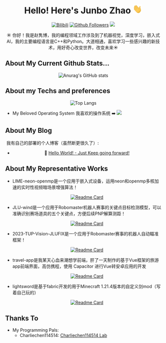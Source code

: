 <div align=center>

# Hello! Here's Junbo Zhao <img src="https://github.com/changshanzhao/changshanzhao/blob/main/wave.gif" width="30px" height="30px" />

<p>

[![Bilibili](https://img.shields.io/badge/dynamic/json?url=https%3A%2F%2Fapi.spencerwoo.com%2Fsubstats%2F%3Fsource%3Dbilibili%26queryKey%3D442726201&query=%24.data.totalSubs&logo=bilibili&logoColor=white&label=bilibili&labelColor=FE7398&color=00aeec)](https://space.bilibili.com/442726201)
[![Github Followers](https://img.shields.io/badge/dynamic/json?url=https%3A%2F%2Fapi.spencerwoo.com%2Fsubstats%2F%3Fsource%3Dgithub%26queryKey%3Dchangshanzhao&query=%24.data.totalSubs&label=Github%20Followers&color=faf408)](https://github.com/changshanzhao)
![](https://komarev.com/ghpvc/?username=changshanzhao)   

</p>

</div>

<div align=center>
  
:sunny: 你好！我是赵隽博，我的编程领域工作涉及到了机器视觉，深度学习，嵌入式AI，我的主要编程语言是C++和Python。大道相通，喜欢学习一些感兴趣的新技术，用好奇心改变世界，改变未来:sunny:

</div>

## About My Current Github Stats...

<div align=center>
  
![Anurag's GitHub stats](https://github-readme-stats.vercel.app/api?username=changshanzhao&hide=contribs,prs)

</div>

## About my Techs and preferences

<div align=center>
  
![Top Langs](https://github-readme-stats.vercel.app/api/top-langs/?username=changshanzhao&layout=compact)

</div>

- My Beloved Operating System ​我​喜欢​的​操作系统 :arrow_right: ![](https://img.shields.io/badge/OS-Ubuntu-informational?logo=ubuntu&logoColor=#E95420)

## About My Blog

​	我有自己的部署的个人博客（虽然断更很久了）:

<div align=center>

- :link: ​[Hello World! - Just Keep going forward!](https://zhaojunbo.pages.dev/)

</div>

## About My Representative Works

- LIME-neon-openmp是一个应用于嵌入式设备，运用neon和openmp多核加速的实时性视频暗场景增强算法！
  
  <div align=center>

  [![Readme Card](https://github-readme-stats.vercel.app/api/pin/?username=changshanzhao&repo=LIME-neon-openmp)](https://github.com/changshanzhao/LIME-neon-openmp)

  </div>

- JLU-wind是一个应用于Robomaster机器人赛事的关键点目标检测模型，可以准确识别赛场道具的五个关键点，方便后续PNP解算测距！
  
  <div align=center>

  [![Readme Card](https://github-readme-stats.vercel.app/api/pin/?username=changshanzhao&repo=JLU-wind)](https://github.com/changshanzhao/JLU-wind)

  </div>

- 2023-TUP-Vision-JLUFIX是一个应用于Robomaster赛事的机器人自动瞄准框架！
  
  <div align=center>
  
  [![Readme Card](https://github-readme-stats.vercel.app/api/pin/?username=changshanzhao&repo=2023-TUP-Vision-JLUFIX)](https://github.com/changshanzhao/2023-TUP-Vision-JLUFIX)

  </div>

- travel-app是我某天心血来潮想学前端，肝了一天制作的基于Vue框架的旅游app前端界面，高仿携程，使用 Capacitor 进行Vue转安卓应用的开发
  
  <div align=center>

  [![Readme Card](https://github-readme-stats.vercel.app/api/pin/?username=changshanzhao&repo=JLU-wind)](https://github.com/changshanzhao/JLU-wind)

  </div>

- lightsword是基于fabric开发的用于Minecraft 1.21.4版本的自定义剑mod（写着自己玩的）
  
  <div align=center>

  [![Readme Card](https://github-readme-stats.vercel.app/api/pin/?username=changshanzhao&repo=lightsword)](https://github.com/changshanzhao/lightsword)

  </div>

## Thanks To

- My Programming Pals:
  - Charliechen114514: [Charliechen114514 Lab](https://Charliechen114514.github.io/)

